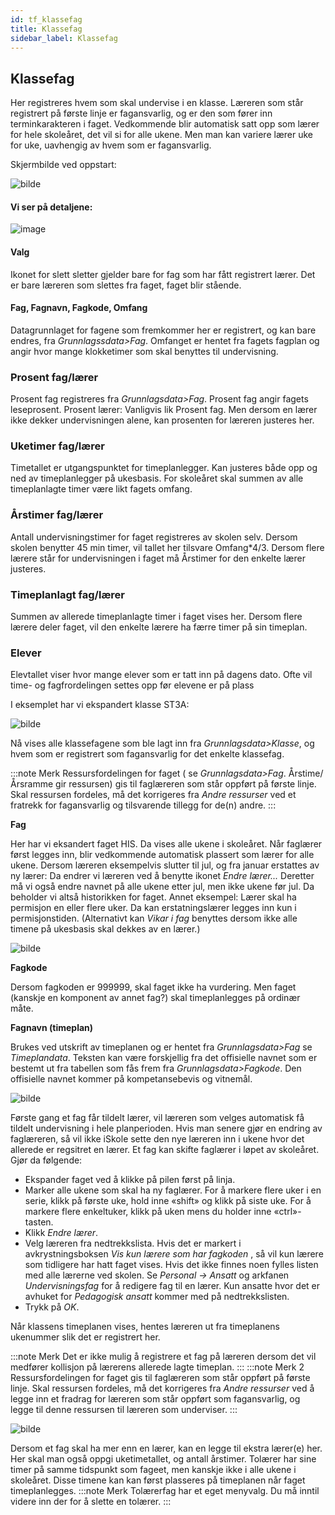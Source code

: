 ```yaml
---
id: tf_klassefag
title: Klassefag
sidebar_label: Klassefag
---
```


## Klassefag
Her registreres hvem som skal undervise i en klasse. Læreren som står registrert på første linje er fagansvarlig, og er den som fører inn terminkarakteren i faget. Vedkommende blir automatisk satt opp som lærer for hele skoleåret, det vil si for alle ukene. Men man kan variere lærer uke for uke, uavhengig av hvem som er fagansvarlig.

Skjermbilde ved oppstart:

![bilde](https://github.com/BarmanHanssen/iskole/assets/80097133/4d5fd320-734d-46c2-9bbe-d9899d9904c8)

#### Vi ser på detaljene:
![image](https://github.com/BarmanHanssen/iskole/assets/80097133/c3a385a0-8551-481b-8266-db6e157130d3)

#### Valg
Ikonet for slett sletter gjelder bare for fag som har fått registrert lærer. Det er bare læreren som slettes fra faget, faget blir stående.
#### Fag, Fagnavn, Fagkode, Omfang
Datagrunnlaget for fagene som fremkommer her er registrert, og kan bare endres, fra _Grunnlagssdata>Fag_. Omfanget er hentet fra fagets fagplan og angir hvor mange klokketimer som skal benyttes til undervisning.
### Prosent fag/lærer
Prosent fag registreres fra _Grunnlagsdata>Fag_. Prosent fag angir fagets leseprosent. Prosent lærer: Vanligvis lik Prosent fag. Men dersom en lærer ikke dekker undervisningen alene, kan prosenten for læreren justeres her. 
### Uketimer fag/lærer
Timetallet er utgangspunktet for timeplanlegger. Kan justeres både opp og ned av timeplanlegger på ukesbasis. For skoleåret skal summen av alle timeplanlagte timer være likt fagets omfang.
### Årstimer fag/lærer
Antall undervisningstimer for faget registreres av skolen selv.  Dersom skolen benytter 45 min timer, vil tallet her tilsvare Omfang*4/3. Dersom flere lærere står for undervisningen i faget må Årstimer for den enkelte lærer justeres.
### Timeplanlagt fag/lærer
Summen av allerede timeplanlagte timer i faget vises her. Dersom flere lærere deler faget, vil den enkelte lærere ha færre timer på sin timeplan.
### Elever
Elevtallet viser hvor mange elever som er tatt inn på dagens dato. Ofte vil time- og fagfrordelingen settes opp før elevene er på plass

I eksemplet har vi ekspandert klasse ST3A:

![bilde](https://user-images.githubusercontent.com/80097133/194847356-b7d4dbfc-e497-41b2-8a63-c26e44735d7b.png)

Nå vises alle klassefagene som ble lagt inn fra _Grunnlagsdata>Klasse_, og hvem som er registrert som fagansvarlig for det enkelte klassefag.

:::note Merk 
Ressursfordelingen for faget ( se _Grunnlagsdata>Fag_. Årstime/Årsramme gir ressursen) gis til faglæreren som står oppført på første linje. Skal ressursen fordeles, må det korrigeres fra _Andre ressurser_ ved et fratrekk for fagansvarlig og tilsvarende tillegg for de(n) andre. 
:::

**Fag**

Her har vi eksandert faget HIS. Da vises alle ukene i skoleåret. Når faglærer først legges inn, blir vedkommende automatisk plassert som lærer for alle ukene. Dersom læreren eksempelvis slutter til jul, og fra januar erstattes av ny lærer: Da endrer vi læreren ved å benytte ikonet _Endre lærer..._ Deretter må vi også endre navnet på alle ukene etter jul, men ikke ukene før jul. Da beholder vi altså historikken for faget. Annet eksempel: Lærer skal ha permisjon en eller flere uker. Da kan erstatningslærer legges inn kun i permisjonstiden. (Alternativt kan _Vikar i fag_ benyttes dersom ikke alle timene på ukesbasis skal dekkes av en lærer.)

![bilde](https://user-images.githubusercontent.com/80097133/194849763-ea89a63c-0410-41bf-9c59-a15a66244a05.png)

**Fagkode** 

Dersom fagkoden er 999999, skal faget ikke ha vurdering. Men faget (kanskje en komponent av annet fag?) skal timeplanlegges på ordinær måte.

**Fagnavn (timeplan)** 

Brukes ved utskrift av timeplanen og er hentet fra _Grunnlagsdata>Fag_ se _Timeplandata_. Teksten kan være forskjellig fra det offisielle navnet som er bestemt ut fra tabellen som fås frem fra _Grunnlagsdata>Fagkode_. Den offisielle navnet kommer på kompetansebevis og vitnemål.

![bilde](https://user-images.githubusercontent.com/80097133/194848385-1667bdf4-40a3-487e-ab71-280159ff262a.png)

Første gang et fag får tildelt lærer, vil læreren som velges automatisk få tildelt undervisning i hele planperioden.
Hvis man senere gjør en endring av faglæreren, så vil ikke iSkole sette
den nye læreren inn i ukene hvor det allerede er regsitret en lærer. Et fag kan skifte faglærer i løpet av skoleåret. Gjør da følgende:
- Ekspander faget ved å klikke på pilen først på linja.
- Marker alle ukene som skal ha ny faglærer. For å markere flere uker i en serie, klikk på første uke, hold inne «shift» og klikk på siste uke. For å markere flere enkeltuker, klikk på uken mens du holder inne «ctrl»-tasten.
- Klikk _Endre lærer_.
- Velg læreren fra nedtrekkslista. Hvis det er markert i avkrystningsboksen _Vis kun lærere som har fagkoden_ , så vil kun lærere som tidligere har hatt faget vises. Hvis det ikke finnes noen fylles listen med alle lærerne ved skolen. Se _Personal -> Ansatt_ og arkfanen _Undervisningsfag_ for å redigere fag til en lærer. Kun ansatte hvor det er avhuket for _Pedagogisk ansatt_ kommer med på nedtrekkslisten.
- Trykk på _OK_.

Når klassens timeplanen vises, hentes læreren ut fra timeplanens ukenummer slik det er registrert her.

:::note Merk
Det er ikke mulig å registrere et fag på læreren dersom det vil medfører kollisjon på lærerens allerede lagte timeplan.
:::
:::note Merk 2
Ressursfordelingen for faget gis til faglæreren som står oppført på første linje. Skal ressursen fordeles, må det korrigeres fra _Andre ressurser_ ved å legge inn et fradrag for læreren som står oppført som fagansvarlig, og legge til denne ressursen til læreren som underviser.
:::


![bilde](https://user-images.githubusercontent.com/80097133/194858834-62731284-434c-4ba9-8688-cf11fbba31a6.png)


Dersom et fag skal ha mer enn en lærer, kan en legge til ekstra lærer(e) her. Her skal man også oppgi uketimetallet, og antall årstimer. Tolærer har sine timer på samme tidspunkt som fageet, men kanskje ikke i alle ukene i skoleåret. Disse timene kan kan først plasseres på timeplanen når faget timeplanlegges.
:::note Merk
Tolærerfag har et eget menyvalg. Du må inntil videre inn der for å slette en tolærer.
:::
  
